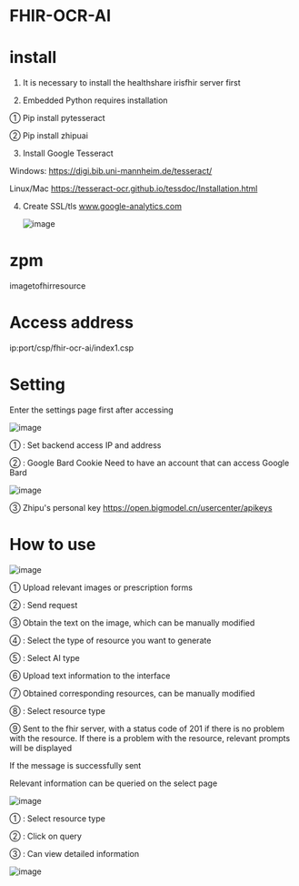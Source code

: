 # FHIR-OCR-AI

# install

 1. It is necessary to install the healthshare irisfhir server first

 2. Embedded Python requires installation

   ① Pip install pytesseract

   ② Pip install zhipuai

 3. Install Google Tesseract

  Windows: https://digi.bib.uni-mannheim.de/tesseract/

  Linux/Mac https://tesseract-ocr.github.io/tessdoc/Installation.html

 4. Create SSL/tls www.google-analytics.com
    
    ![image](https://github.com/AAdacangjiujiu/FHIR-OCR-AI/assets/144994347/83e3a39d-6f6c-49c5-a0d7-8832987e17f9)

# zpm
  imagetofhirresource

# Access address

  ip:port/csp/fhir-ocr-ai/index1.csp

# Setting

Enter the settings page first after accessing

![image](https://github.com/AAdacangjiujiu/FHIR-OCR-AI/assets/144994347/b0490e14-e8dd-4e47-aa2a-a2d24454f53c)

① : Set backend access IP and address

② : Google Bard Cookie
  Need to have an account that can access Google Bard
  
  ![image](https://github.com/AAdacangjiujiu/FHIR-OCR-AI/assets/144994347/7e4fe87b-e710-45da-a11e-d88e86e62cb7)
  
③ Zhipu's personal key https://open.bigmodel.cn/usercenter/apikeys

# How to use

![image](https://github.com/AAdacangjiujiu/FHIR-OCR-AI/assets/144994347/d670e476-af00-4fbf-8f5e-a5df8f492a7f)

① Upload relevant images or prescription forms

② : Send request

③ Obtain the text on the image, which can be manually modified

④ : Select the type of resource you want to generate

⑤ : Select AI type

⑥ Upload text information to the interface

⑦ Obtained corresponding resources, can be manually modified

⑧ : Select resource type

⑨ Sent to the fhir server, with a status code of 201 if there is no problem with the resource. If there is a problem with the resource, relevant prompts will be displayed

If the message is successfully sent

Relevant information can be queried on the select page

![image](https://github.com/AAdacangjiujiu/FHIR-OCR-AI/assets/144994347/9213eeef-a280-432b-b8a2-caee1fc859af)

① : Select resource type

② : Click on query

③ : Can view detailed information

![image](https://github.com/AAdacangjiujiu/FHIR-OCR-AI/assets/144994347/7c545033-6235-4318-af63-172022483a8a)



  
